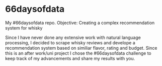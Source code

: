 # 66daysofdata
My #66daysofdata repo. Objective: Creating a complex recommendation system for whisky

Since I have never done any extensive work with natural language processing, I decided to scrape whisky reviews and develope a recommendation system based on similiar flavor, rating and budget. Since this is an after work/uni project I chose the #66daysofdata challenge to keep track of my advancements and share my results with you.

